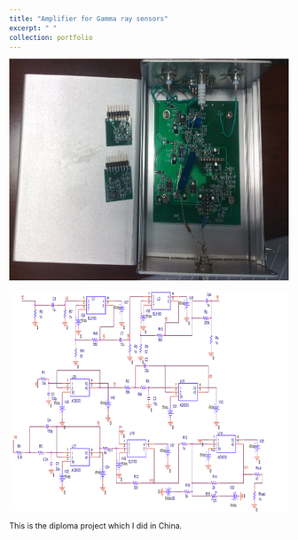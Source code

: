 ```yaml
---
title: "Amplifier for Gamma ray sensors"
excerpt: " "
collection: portfolio
---
```


<p align="center">
<img src="/images/amplifier.jpg" width="700" height="400" >
</p>
<p align="center">
<img src="/images/main_amplifier.png" width="700" height="400" >
</p>


This is the diploma project which I did in China. 
